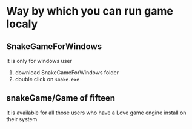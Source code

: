 # Way by which you can run game  localy

## SnakeGameForWindows
   It is only for windows user 
   1. download SnakeGameForWindows folder
   2. double click on ```snake.exe```

## snakeGame/Game of fifteen
   It is available for all those users who have a Love game engine install on their system
